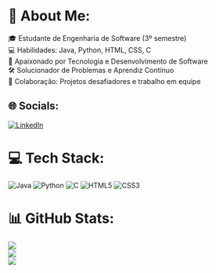 # 💫 About Me:
🎓 Estudante de Engenharia de Software (3º semestre)<br>💻 Habilidades: Java, Python, HTML, CSS, C<br>🚀 Apaixonado por Tecnologia e Desenvolvimento de Software<br>🛠️ Solucionador de Problemas e Aprendiz Contínuo<br>🤝 Colaboração: Projetos desafiadores e trabalho em equipe


## 🌐 Socials:
[![LinkedIn](https://img.shields.io/badge/LinkedIn-%230077B5.svg?logo=linkedin&logoColor=white)](https://linkedin.com/in/henrique-milech) 

# 💻 Tech Stack:
![Java](https://img.shields.io/badge/java-%23ED8B00.svg?style=for-the-badge&logo=openjdk&logoColor=white) ![Python](https://img.shields.io/badge/python-3670A0?style=for-the-badge&logo=python&logoColor=ffdd54) ![C](https://img.shields.io/badge/c-%2300599C.svg?style=for-the-badge&logo=c&logoColor=white) ![HTML5](https://img.shields.io/badge/html5-%23E34F26.svg?style=for-the-badge&logo=html5&logoColor=white) ![CSS3](https://img.shields.io/badge/css3-%231572B6.svg?style=for-the-badge&logo=css3&logoColor=white)
# 📊 GitHub Stats:
![](https://github-readme-stats.vercel.app/api?username=HenriqueRIbeiroMilech&theme=tokyonight&hide_border=false&include_all_commits=false&count_private=true)<br/>
![](https://github-readme-streak-stats.herokuapp.com/?user=HenriqueRIbeiroMilech&theme=tokyonight&hide_border=false)<br/>
![](https://github-readme-stats.vercel.app/api/top-langs/?username=HenriqueRIbeiroMilech&theme=tokyonight&hide_border=false&include_all_commits=false&count_private=true&layout=compact)

<!-- Proudly created with GPRM ( https://gprm.itsvg.in ) -->
